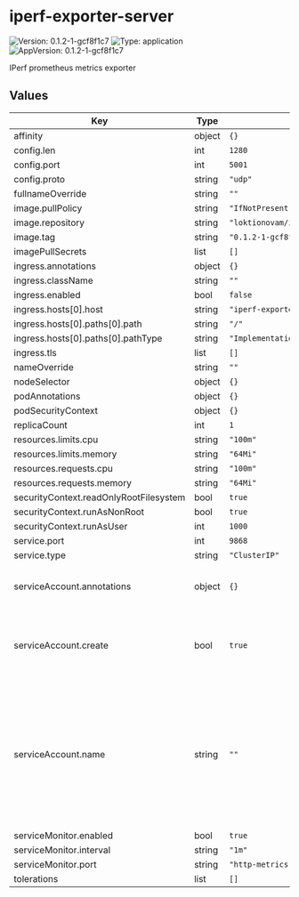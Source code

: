 # iperf-exporter-server

![Version: 0.1.2-1-gcf8f1c7](https://img.shields.io/badge/Version-0.1.2--1--gcf8f1c7-informational?style=flat-square) ![Type: application](https://img.shields.io/badge/Type-application-informational?style=flat-square) ![AppVersion: 0.1.2-1-gcf8f1c7](https://img.shields.io/badge/AppVersion-0.1.2--1--gcf8f1c7-informational?style=flat-square)

IPerf prometheus metrics exporter


## Values

| Key | Type | Default | Description |
|-----|------|---------|-------------|
| affinity | object | `{}` |  |
| config.len | int | `1280` |  |
| config.port | int | `5001` |  |
| config.proto | string | `"udp"` |  |
| fullnameOverride | string | `""` |  |
| image.pullPolicy | string | `"IfNotPresent"` |  |
| image.repository | string | `"loktionovam/iperf_exporter_server"` |  |
| image.tag | string | `"0.1.2-1-gcf8f1c7"` |  |
| imagePullSecrets | list | `[]` |  |
| ingress.annotations | object | `{}` |  |
| ingress.className | string | `""` |  |
| ingress.enabled | bool | `false` |  |
| ingress.hosts[0].host | string | `"iperf-exporter.local"` |  |
| ingress.hosts[0].paths[0].path | string | `"/"` |  |
| ingress.hosts[0].paths[0].pathType | string | `"ImplementationSpecific"` |  |
| ingress.tls | list | `[]` |  |
| nameOverride | string | `""` |  |
| nodeSelector | object | `{}` |  |
| podAnnotations | object | `{}` |  |
| podSecurityContext | object | `{}` |  |
| replicaCount | int | `1` |  |
| resources.limits.cpu | string | `"100m"` |  |
| resources.limits.memory | string | `"64Mi"` |  |
| resources.requests.cpu | string | `"100m"` |  |
| resources.requests.memory | string | `"64Mi"` |  |
| securityContext.readOnlyRootFilesystem | bool | `true` |  |
| securityContext.runAsNonRoot | bool | `true` |  |
| securityContext.runAsUser | int | `1000` |  |
| service.port | int | `9868` |  |
| service.type | string | `"ClusterIP"` |  |
| serviceAccount.annotations | object | `{}` | Annotations to add to the service account |
| serviceAccount.create | bool | `true` | Specifies whether a service account should be created |
| serviceAccount.name | string | `""` | The name of the service account to use. If not set and create is true, a name is generated using the fullname template |
| serviceMonitor.enabled | bool | `true` |  |
| serviceMonitor.interval | string | `"1m"` |  |
| serviceMonitor.port | string | `"http-metrics"` |  |
| tolerations | list | `[]` |  |
